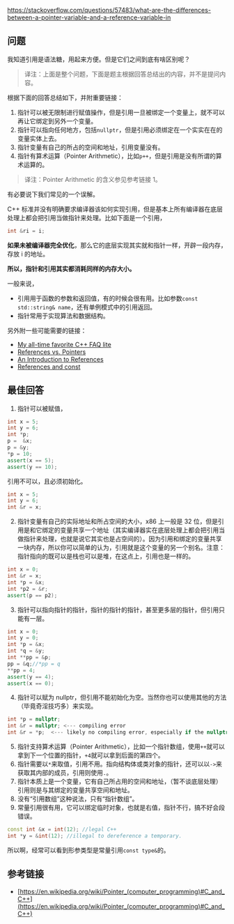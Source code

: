 <https://stackoverflow.com/questions/57483/what-are-the-differences-between-a-pointer-variable-and-a-reference-variable-in>

## 问题

我知道引用是语法糖，用起来方便。但是它们之间到底有啥区别呢？

>译注：上面是整个问题，下面是题主根据回答总结出的内容，并不是提问内容。

根据下面的回答总结如下，并附重要链接：

 1. 指针可以被无限制进行赋值操作，但是引用一旦被绑定一个变量上，就不可以再让它绑定到另外一个变量。
 2. 指针可以指向任何地方，包括`nullptr`，但是引用必须绑定在一个实实在在的变量实体上去。
 3. 指针变量有自己的所占的空间和地址，引用变量没有。
 4. 指针有算术运算（Pointer Arithmetic），比如`p++`，但是引用是没有所谓的算术运算的。

>译注：Pointer Arithmetic 的含义参见参考链接 1。

有必要说下我们常见的一个误解。

C++ 标准并没有明确要求编译器该如何实现引用，但是基本上所有编译器在底层处理上都会把引用当做指针来处理。比如下面是一个引用，

```c++
int &ri = i;
```

**如果未被编译器完全优化**，那么它的底层实现其实就和指针一样，开辟一段内存，存放 i 的地址。

**所以，指针和引用其实都消耗同样的内存大小。**

一般来说，

- 引用用于函数的参数和返回值，有的时候会很有用。比如参数`const std::string& name`，还有单例模式中的引用返回。
- 指针常用于实现算法和数据结构。

另外附一些可能需要的链接：

- [My all-time favorite C++ FAQ lite](http://yosefk.com/c++fqa/ref.html)
- [References vs. Pointers](http://www.embedded.com/electronics-blogs/programming-pointers/4023307/References-vs-Pointers)
- [An Introduction to References](http://www.embedded.com/electronics-blogs/programming-pointers/4024641/An-Introduction-to-References)
- [References and const](http://www.embedded.com/electronics-blogs/programming-pointers/4023290/References-and-const)

## 最佳回答

 1. 指针可以被赋值，
 ```c++
 int x = 5;
int y = 6;
int *p;
p =  &x;
p = &y;
*p = 10;
assert(x == 5);
assert(y == 10);
 ```
 引用不可以，且必须初始化。
 ```c++
 int x = 5;
int y = 6;
int &r = x;
 ```
 2. 指针变量有自己的实际地址和所占空间的大小，x86 上一般是 32 位，但是引用是和它绑定的变量共享一个地址（其实编译器实在底层处理上都会把引用当做指针来处理，也就是说它其实也是占空间的）。因为引用和绑定的变量共享一块内存，所以你可以简单的认为，引用就是这个变量的另一个别名。注意：指针指向的既可以是栈也可以是堆，在这点上，引用也是一样的。
 ```c++
 int x = 0;
int &r = x;
int *p = &x;
int *p2 = &r;
assert(p == p2);
 ```
 3. 指针可以指向指针的指针，指针的指针的指针，甚至更多层的指针，但引用只能有一层。
 ```c++
 int x = 0;
int y = 0;
int *p = &x;
int *q = &y;
int **pp = &p;
pp = &q;//*pp = q
**pp = 4;
assert(y == 4);
assert(x == 0);
 ```
 4. 指针可以赋为 nullptr，但引用不能初始化为空。当然你也可以使用其他的方法（毕竟奇淫技巧多）来实现。
 ```c++
 int *p = nullptr;
int &r = nullptr; <--- compiling error
int &r = *p;  <--- likely no compiling error, especially if the nullptr is hidden behind a function call, yet it refers to a non-existent int at address 0
 ```
 5. 指针支持算术运算（Pointer Arithmetic），比如一个指针数组，使用`++`就可以拿到下一个位置的指针，`+4`就可以拿到后面的第四个。
 6. 指针需要以`*`来取值，引用不用。指向结构体或类对象的指针，还可以以`->`来获取其内部的成员，引用则使用`.`。
 7. 指针本质上是一个变量，它有自己所占用的空间和地址，（暂不谈底层处理）引用则是与其绑定的变量共享空间和地址。
 8. 没有“引用数组”这种说法，只有“指针数组”。
 9. 常量引用很有用，它可以绑定临时对象，也就是右值，指针不行，搞不好会段错误。
 ```c++
 const int &x = int(12); //legal C++
int *y = &int(12); //illegal to dereference a temporary.
 ```
 所以啊，经常可以看到形参类型是常量引用`const type&`的。

## 参考链接

- [https://en.wikipedia.org/wiki/Pointer_(computer_programming)#C_and_C++](https://en.wikipedia.org/wiki/Pointer_(computer_programming)#C_and_C++)
